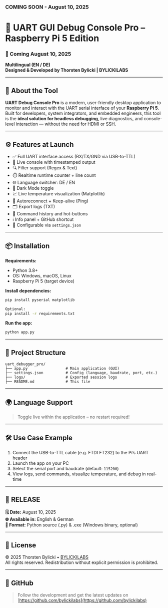 ### COMING SOON - August 10, 2025

# 🔧 UART GUI Debug Console Pro – Raspberry Pi 5 Edition

### 📅 Coming August 10, 2025  
**Multilingual (EN / DE)**  
**Designed & Developed by Thorsten Bylicki | BYLICKILABS**

---

## 🚀 About the Tool

**UART Debug Console Pro** is a modern, user-friendly desktop application to monitor and interact with the UART serial interface of your **Raspberry Pi 5**.  
Built for developers, system integrators, and embedded engineers, this tool is the **ideal solution for headless debugging**, live diagnostics, and console-level interaction — without the need for HDMI or SSH.

---

## ⚙️ Features at Launch

- ✅ Full UART interface access (RX/TX/GND via USB-to-TTL)
- 🧪 Live console with timestamped output
- 🔍 Filter support (Regex & Text)
- ⏱️ Realtime runtime counter + line count
- 🌐 Language switcher: DE / EN
- 🎨 Dark Mode toggle
- 📈 Live temperature visualization (Matplotlib)
- 🔁 Autoreconnect + Keep-alive (Ping)
- 🗂 Export logs (TXT)
- 🧠 Command history and hot-buttons
- ℹ️ Info panel + GitHub shortcut
- 📄 Configurable via `settings.json`

---

## 📦 Installation

**Requirements:**

- Python 3.8+
- OS: Windows, macOS, Linux
- Raspberry Pi 5 (target device)

**Install dependencies:**

```bash
pip install pyserial matplotlib

Optional:
pip install -r requirements.txt
```

**Run the app:**

```bash
python app.py
```

---

## 📁 Project Structure

```
uart_debugger_pro/
├── app.py                 # Main application (GUI)
├── settings.json          # Config (language, baudrate, port, etc.)
├── logs/                  # Exported session logs
├── README.md              # This file
```

---

## 🌍 Language Support

> Toggle live within the application – no restart required!

---

## 🛠 Use Case Example

1. Connect the USB-to-TTL cable (e.g. FTDI FT232) to the Pi’s UART header
2. Launch the app on your PC
3. Select the serial port and baudrate (default: `115200`)
4. View logs, send commands, visualize temperature, and debug in real-time

---

## 📅 RELEASE

**🗓️ Date:** August 10, 2025  
**🌐 Available in:** English & German  
**📁 Format:** Python source (.py) & .exe (Windows binary, optional)

---

## 🧾 License

© 2025 Thorsten Bylicki • [BYLICKILABS](https://github.com/bylickilabs)  
All rights reserved. Redistribution without explicit permission is prohibited.

---

## 🔗 GitHub

> Follow the development and get the latest updates on  
[https://github.com/bylickilabs](https://github.com/bylickilabs)
